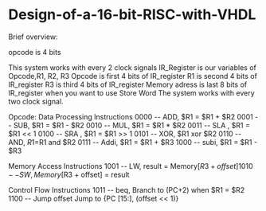 # Design-of-a-16-bit-RISC-with-VHDL


Brief overview:

opcode is 4 bits
 
This system works with every 2 clock signals
IR_Register is our variables of Opcode,R1, R2, R3
Opcode is first 4 bits of IR_register
R1 is second 4 bits of IR_register
R3 is third 4 bits of IR_register
Memory adress is last 8 bits of IR_register when you want to use Store Word
The system works with every two clock signal. 

Opcode:
Data Processing Instructions
0000 -- ADD, $R1 = $R1 + $R2
0001 -- SUB, $R1 = $R1 - $R2
0010 -- MUL, $R1 = $R1 * $R2
0011 -- SLA , $R1 = $R1 << 1
0100 -- SRA , $R1 = $R1 >> 1
0101 -- XOR, $R1 xor $R2
0110 -- AND, $R1 =$R1 and $R2
0111 -- Addi, $R1 = $R1 + $R3
1000 -- subi, $R1 = $R1 - $R3

Memory Access Instructions
1001 -- LW, result = Memory[$R3 + offset]
1010 -- SW, Memory[$R3 + offset] = result

Control Flow Instructions
1011 -- beq, Branch to (PC+2) when $R1 = $R2
1100 -- Jump offset Jump to {PC [15:], (offset << 1)}




